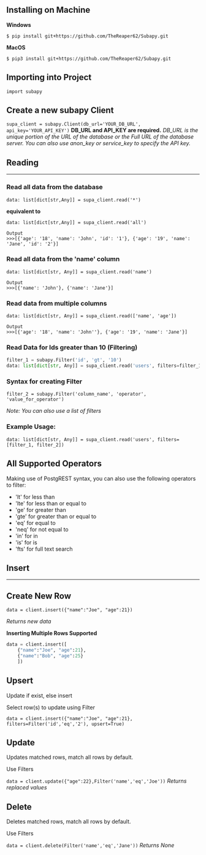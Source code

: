 ## Installing on Machine
**Windows**

`$ pip install git+https://github.com/TheReaper62/Subapy.git`


**MacOS**

`$ pip3 install git+https://github.com/TheReaper62/Subapy.git`


## Importing into Project
`import subapy`


## Create a new subapy Client
`supa_client = subapy.Client(db_url='YOUR_DB_URL', api_key='YOUR_API_KEY')`
**DB_URL and API_KEY are required.**
*DB_URL is the unique portion of the URL of the database or the Full URL of the database server.*
*You can also use anon_key or service_key to specify the API key.*


## Reading
**********
### Read all data from the database

`data: list[dict[str,Any]] = supa_client.read('*')`

**equivalent to**

`data: list[dict[str,Any]] = supa_client.read('all')`
```
Output
>>>[{'age': '18', 'name': 'John', 'id': '1'}, {'age': '19', 'name': 'Jane', 'id': '2'}]
```

### Read all data from the 'name' column

`data: list[dict[str, Any]] = supa_client.read('name')`
```
Output
>>>[{'name': 'John'}, {'name': 'Jane'}]
```

### Read data from multiple columns

`data: list[dict[str, Any]] = supa_client.read(['name', 'age'])`
```
Output
>>>[{'age': '18', 'name': 'John''}, {'age': '19', 'name': 'Jane'}]
```

### Read Data for Ids greater than 10 (Filtering)

```py
filter_1 = subapy.Filter('id', 'gt', '10')
data: list[dict[str, Any]] = supa_client.read('users', filters=filter_1)
```
### Syntax for creating Filter

`filter_2 = subapy.Filter('column_name', 'operator', 'value_for_operator')`

*Note: You can also use a list of filters*

### Example Usage: 

`data: list[dict[str, Any]] = supa_client.read('users', filters=[filter_1, filter_2])`


## All Supported Operators
Making use of PostgREST syntax, you can also use the following operators to filter:
- 'lt' for less than
- 'lte' for less than or equal to
- 'ge' for greater than
- 'gte' for greater than or equal to
- 'eq' for equal to
- 'neq' for not equal to
- 'in' for in
- 'is' for is
- 'fts' for full text search


## Insert
*********
## Create New Row

`data = client.insert({"name":"Joe", "age":21})`

*Returns new data*

**Inserting Multiple Rows Supported**

```py
data = client.insert([
    {"name":"Joe", "age":21},
    {"name":"Bob", "age":25}
    ])
```

## Upsert
Update if exist, else insert

Select row(s) to update using Filter

`data = client.insert({"name":"Joe", "age":21}, filters=Filter('id','eq','2'), upsert=True)`


## Update
Updates matched rows, match all rows by default. 

Use Filters

`data = client.update({"age":22},Filter('name','eq','Joe'))`
*Returns replaced values*


## Delete
Deletes matched rows, match all rows by default. 

Use Filters

`data = client.delete(Filter('name','eq','Jane'))`
*Returns None*